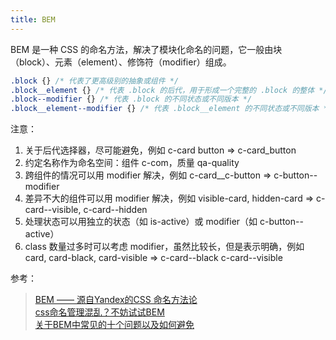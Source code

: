 ```yaml
---
title: BEM
---
```


BEM 是一种 CSS 的命名方法，解决了模块化命名的问题，它一般由块（block）、元素（element）、修饰符（modifier）组成。

```css
.block {} /* 代表了更高级别的抽象或组件 */
.block__element {} /* 代表 .block 的后代，用于形成一个完整的 .block 的整体 */
.block--modifier {} /* 代表 .block 的不同状态或不同版本 */
.block__element--modifier {} /* 代表 .block__element 的不同状态或不同版本 */
```

注意：
1. 关于后代选择器，尽可能避免，例如 c-card button => c-card_button
1. 约定名称作为命名空间：组件 c-com，质量 qa-quality
1. 跨组件的情况可以用 modifier 解决，例如 c-card__c-button => c-button--modifier
1. 差异不大的组件可以用 modifier 解决，例如 visible-card, hidden-card => c-card--visible, c-card--hidden
1. 处理状态可以用独立的状态（如 is-active）或 modifier（如 c-button--active）
1. class 数量过多时可以考虑 modifier，虽然比较长，但是表示明确，例如 card, card-black, card-visible => c-card--black c-card--visible

参考：
> [BEM —— 源自Yandex的CSS 命名方法论](https://segmentfault.com/a/1190000000391762 "BEM —— 源自Yandex的CSS 命名方法论")  
> [css命名管理混乱？不妨试试BEM](https://mp.weixin.qq.com/s?__biz=MzI3NTE2NjYxNw==&mid=2650600379&idx=1&sn=a56047a4383616d2d218ecc89edb6af0")  
> [关于BEM中常见的十个问题以及如何避免](https://www.w3cplus.com/css/battling-bem-extended-edition-common-problems-and-how-to-avoid-them.html)  